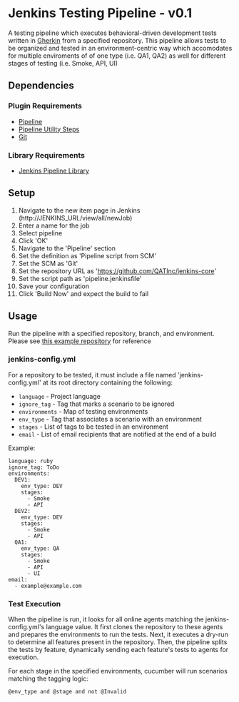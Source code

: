 # Jenkins Testing Pipeline - v0.1
A testing pipeline which executes behavioral-driven development tests written in [Gherkin](https://docs.cucumber.io/gherkin/) from a specified repository. This pipeline allows tests to be organized and tested in an environment-centric way which accomodates for multiple enviroments of of one type (i.e. QA1, QA2) as well for different stages of testing (i.e. Smoke, API, UI)

## Dependencies

### Plugin Requirements
* [Pipeline](https://wiki.jenkins.io/display/JENKINS/Pipeline+Plugin)
* [Pipeline Utility Steps](https://wiki.jenkins.io/display/JENKINS/Pipeline+Utility+Steps+Plugin)
* [Git](https://wiki.jenkins.io/display/JENKINS/Git+Plugin)

### Library Requirements
* [Jenkins Pipeline Library](https://github.com/QATInc/jenkins-library)

## Setup
1. Navigate to the new item page in Jenkins (http://JENKINS_URL/view/all/newJob)
2. Enter a name for the job
3. Select pipeline
4. Click 'OK'
5. Navigate to the 'Pipeline' section
5. Set the definition as 'Pipeline script from SCM'
6. Set the SCM as 'Git'
7. Set the repository URL as 'https://github.com/QATInc/jenkins-core'
8. Set the script path as 'pipeline.jenkinsfile'
9. Save your configuration
10. Click 'Build Now' and expect the build to fail

## Usage
Run the pipeline with a specified repository, branch, and environment. Please see [this example repository](https://github.com/QATInc/SMORES/) for reference

### jenkins-config.yml
For a repository to be tested, it must include a file named 'jenkins-config.yml' at its root directory containing the following:
* ```language``` - Project language
* ```ignore_tag``` - Tag that marks a scenario to be ignored
* ```environments``` - Map of testing environments
* ```env_type``` - Tag that associates a scenario with an environment
* ```stages``` - List of tags to be tested in an environment
* ```email``` - List of email recipients that are notified at the end of a build

Example:
```
language: ruby
ignore_tag: ToDo
environments:
  DEV1:
    env_type: DEV
    stages:
      - Smoke
      - API
  DEV2:
    env_type: DEV
    stages:
      - Smoke
      - API
  QA1:
    env_type: QA
    stages:
      - Smoke
      - API
      - UI
email:
  - example@example.com
```

### Test Execution
When the pipeline is run, it looks for all online agents matching the jenkins-config.yml's language value. It first clones the repository to these agents and prepares the environments to run the tests. Next, it executes a dry-run to determine all features present in the repository. Then, the pipeline splits the tests by feature, dynamically sending each feature's tests to agents for execution. 

For each stage in the specified environments, cucumber will run scenarios matching the tagging logic:
```
@env_type and @stage and not @Invalid
```

